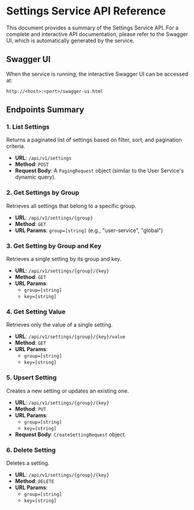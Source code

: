 # Settings Service API Reference

This document provides a summary of the Settings Service API. For a complete and interactive API documentation, please refer to the Swagger UI, which is automatically generated by the service.

## Swagger UI

When the service is running, the interactive Swagger UI can be accessed at:

`http://<host>:<port>/swagger-ui.html`

## Endpoints Summary

### 1. List Settings

Returns a paginated list of settings based on filter, sort, and pagination criteria.

*   **URL**: `/api/v1/settings`
*   **Method**: `POST`
*   **Request Body**: A `PagingRequest` object (similar to the User Service's dynamic query).

### 2. Get Settings by Group

Retrieves all settings that belong to a specific group.

*   **URL**: `/api/v1/settings/{group}`
*   **Method**: `GET`
*   **URL Params**: `group=[string]` (e.g., "user-service", "global")

### 3. Get Setting by Group and Key

Retrieves a single setting by its group and key.

*   **URL**: `/api/v1/settings/{group}/{key}`
*   **Method**: `GET`
*   **URL Params**:
    *   `group=[string]`
    *   `key=[string]`

### 4. Get Setting Value

Retrieves only the value of a single setting.

*   **URL**: `/api/v1/settings/{group}/{key}/value`
*   **Method**: `GET`
*   **URL Params**:
    *   `group=[string]`
    *   `key=[string]`

### 5. Upsert Setting

Creates a new setting or updates an existing one.

*   **URL**: `/api/v1/settings/{group}/{key}`
*   **Method**: `PUT`
*   **URL Params**:
    *   `group=[string]`
    *   `key=[string]`
*   **Request Body**: `CreateSettingRequest` object.

### 6. Delete Setting

Deletes a setting.

*   **URL**: `/api/v1/settings/{group}/{key}`
*   **Method**: `DELETE`
*   **URL Params**:
    *   `group=[string]`
    *   `key=[string]`

